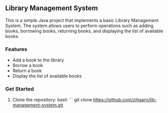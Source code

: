 ## Library Management System
This is a simple Java project that implements a basic Library Management System. The system allows users to perform operations such as adding books, borrowing books, returning books, and displaying the list of available books.

### Features
- Add a book to the library
- Borrow a book
- Return a book
- Display the list of available books
### Get Started
1. Clone the repository:
bash ```
   git clone https://github.com/zihaarn/lib-management-system.git
```
